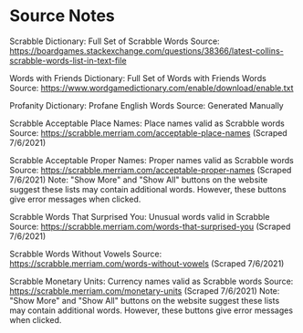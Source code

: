 # Source Notes

Scrabble Dictionary: Full Set of Scrabble Words
Source: https://boardgames.stackexchange.com/questions/38366/latest-collins-scrabble-words-list-in-text-file

Words with Friends Dictionary: Full Set of Words with Friends Words
Source: https://www.wordgamedictionary.com/enable/download/enable.txt

Profanity Dictionary: Profane English Words
Source: Generated Manually

Scrabble Acceptable Place Names: Place names valid as Scrabble words
Source: https://scrabble.merriam.com/acceptable-place-names (Scraped 7/6/2021)

Scrabble Acceptable Proper Names: Proper names valid as Scrabble words
Source: https://scrabble.merriam.com/acceptable-proper-names (Scraped 7/6/2021)
  Note: "Show More" and "Show All" buttons on the website suggest these lists may contain additional words. However, these buttons give error messages when clicked.

Scrabble Words That Surprised You: Unusual words valid in Scrabble
Source: https://scrabble.merriam.com/words-that-surprised-you (Scraped 7/6/2021)

Scrabble Words Without Vowels
Source: https://scrabble.merriam.com/words-without-vowels (Scraped 7/6/2021)

Scrabble Monetary Units: Currency names valid as Scrabble words
Source: https://scrabble.merriam.com/monetary-units (Scraped 7/6/2021)
  Note: "Show More" and "Show All" buttons on the website suggest these lists may contain additional words. However, these buttons give error messages when clicked.
